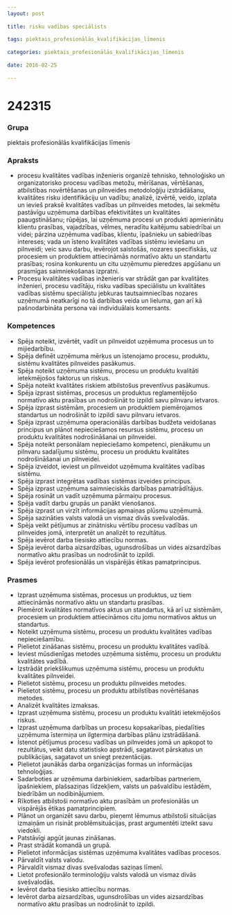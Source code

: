 ```yaml
---
layout: post
    
title: risku vadības speciālists
    
tags: piektais_profesionālās_kvalifikācijas_līmenis
    
categories: piektais_profesionālās_kvalifikācijas_līmenis
    
date: 2016-02-25
    
---
```

# 242315

### Grupa
piektais profesionālās kvalifikācijas līmenis

### Apraksts

* procesu kvalitātes vadības inženieris organizē tehnisko, tehnoloģisko un organizatorisko procesu vadības metožu, mērīšanas, vērtēšanas, atbilstības novērtēšanas un pilnveides metodoloģiju izstrādāšanu, kvalitātes risku identifikāciju un vadību; analizē, izvērtē, veido, izplata un ievieš praksē kvalitātes vadības un pilnveides metodes, lai sekmētu pastāvīgu uzņēmuma darbības efektivitātes un kvalitātes paaugstināšanu; rūpējas, lai uzņēmuma procesi un produkti apmierinātu klientu prasības, vajadzības, vēlmes, neradītu kaitējumu sabiedrībai un videi; pārzina uzņēmuma vadības, klientu, īpašnieku un sabiedrības intereses; vada un īsteno kvalitātes vadības sistēmu ieviešanu un pilnveidi; veic savu darbu, ievērojot saistošās, nozares specifiskās, uz procesiem un produktiem attiecināmās normatīvo aktu un standartu prasības; rosina konkurentu un citu uzņēmumu pieredzes apgūšanu un prasmīgas saimniekošanas izpratni.
* Procesu kvalitātes vadības inženieris var strādāt gan par kvalitātes inženieri, procesu vadītāju, risku vadības speciālistu un kvalitātes vadības sistēmu speciālistu jebkuras tautsaimniecības nozares uzņēmumā neatkarīgi no tā darbības veida un lieluma, gan arī kā pašnodarbināta persona vai individuālais komersants.

### Kompetences

* Spēja noteikt, izvērtēt, vadīt un pilnveidot uzņēmuma procesus un to mijiedarbību.
* Spēja definēt uzņēmuma mērķus un īstenojamo procesu, produktu, sistēmu kvalitātes pilnveides pasākumus.
* Spēja noteikt uzņēmuma sistēmu, procesu un produktu kvalitāti ietekmējošos faktorus un riskus.
* Spēja noteikt kvalitātes riskiem atbilstošus preventīvus pasākumus.
* Spēja izprast sistēmas, procesus un produktus reglamentējošo normatīvo aktu prasības un nodrošināt to izpildi savu pilnvaru ietvaros.
* Spēja izprast sistēmām, procesiem un produktiem piemērojamos standartus un nodrošināt to izpildi savu pilnvaru ietvaros.
* Spēja izprast uzņēmuma operacionālās darbības budžeta veidošanas principus un plānot nepieciešamos resursus sistēmu, procesu un produktu kvalitātes nodrošināšanai un pilnveidei.
* Spēja noteikt personālam nepieciešamo kompetenci, pienākumu un pilnvaru sadalījumu sistēmu, procesu un produktu kvalitātes nodrošināšanai un pilnveidei.
* Spēja izveidot, ieviest un pilnveidot uzņēmuma kvalitātes vadības sistēmu.
* Spēja izprast integrētas vadības sistēmas izveides principus.
* Spēja izprast uzņēmuma saimnieciskās darbības pamatrādītājus.
* Spēja rosināt un vadīt uzņēmuma pārmaiņu procesus.
* Spēja vadīt darbu grupās un panākt vienošanos.
* Spēja izprast un virzīt informācijas apmaiņas plūsmu uzņēmumā.
* Spēja sazināties valsts valodā un vismaz divās svešvalodās.
* Spēja veikt pētījumus ar zinātnisku vērtību procesu vadības un pilnveides jomā, interpretēt un analizēt to rezultātus.
* Spēja ievērot darba tiesisko attiecību normas.
* Spēja ievērot darba aizsardzības, ugunsdrošības un vides aizsardzības normatīvo aktu prasības un nodrošināt to izpildi.
* Spēja ievērot profesionālās un vispārējās ētikas pamatprincipus.

### Prasmes 
* Izprast uzņēmuma sistēmas, procesus un produktus, uz tiem attiecināmās normatīvo aktu un standartu prasības.
* Piemērot kvalitātes normatīvos aktus un standartus, kā arī uz sistēmām, procesiem un produktiem attiecināmos citu jomu normatīvos aktus un standartus.
* Noteikt uzņēmuma sistēmu, procesu un produktu kvalitātes vadības nepieciešamību.
* Pielietot zināšanas sistēmu, procesu un produktu kvalitātes vadībā.
* Ieviest mūsdienīgas metodes uzņēmuma sistēmu, procesu un produktu kvalitātes vadībā.
* Izstrādāt priekšlikumus uzņēmuma sistēmu, procesu un produktu kvalitātes pilnveidei.
* Pielietot sistēmu, procesu un produktu pilnveides metodes.
* Pielietot sistēmu, procesu un produktu atbilstības novērtēšanas metodes.
* Analizēt kvalitātes izmaksas.
* Izprast uzņēmuma sistēmu, procesu un produktu kvalitāti ietekmējošos riskus.
* Izprast uzņēmuma darbības un procesu kopsakarības, piedalīties uzņēmuma īstermiņa un ilgtermiņa darbības plānu izstrādāšanā.
* Īstenot pētījumus procesu vadības un pilnveides jomā un apkopot to rezultātus, veikt datu statistisko apstrādi, sagatavot pārskatus un publikācijas, sagatavot un sniegt prezentācijas.
* Pielietot jaunākās darba organizācijas formas un informācijas tehnoloģijas.
* Sadarboties ar uzņēmuma darbiniekiem, sadarbības partneriem, īpašniekiem, plašsaziņas līdzekļiem, valsts un pašvaldību iestādēm, biedrībām un nodibinājumiem.
* Rīkoties atbilstoši normatīvo aktu prasībām un profesionālās un vispārējās ētikas pamatprincipiem.
* Plānot un organizēt savu darbu, pieņemt lēmumus atbilstoši situācijas izmaiņām un risināt problēmsituācijas, prast argumentēti izteikt savu viedokli.
* Patstāvīgi apgūt jaunas zināšanas.
* Prast strādāt komandā un grupā.
* Pielietot informācijas sistēmas uzņēmuma kvalitātes vadības procesos.
* Pārvaldīt valsts valodu.
* Pārvaldīt vismaz divas svešvalodas saziņas līmenī.
* Lietot profesionālo terminoloģiju valsts valodā un vismaz divās svešvalodās.
* Ievērot darba tiesisko attiecību normas.
* Ievērot darba aizsardzības, ugunsdrošības un vides aizsardzības normatīvo aktu prasības un nodrošināt to izpildi.